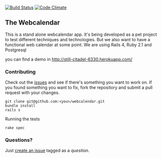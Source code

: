 [![Build Status](https://travis-ci.org/carolinagc/webcalendar.png?branch=master)](https://travis-ci.org/carolinagc/webcalendar) [![Code Climate](https://codeclimate.com/github/carolinagc/webcalendar.png)](https://codeclimate.com/github/carolinagc/webcalendar)
## The Webcalendar

This is a stand alone webcalendar app. It's being developed as a pet project to test different techniques and technologies.
But we also want to have a functional web calendar at some point.
We are using Rails 4, Ruby 2.1 and Postgresql

you can find a demo in http://still-citadel-6330.herokuapp.com/

### Contributing

Check out the [issues](https://github.com/carolinagc/webcalendar/issues) and see if there's something you want to work on.
If you found something you want to fix, fork the repository and submit a pull request with your changes.

    git clone git@github.com:<you>/webcalendar.git
    bundle install
    rails s

Running the tests

    rake spec

### Questions?
Just [create an issue](https://github.com/carolinagc/webcalendar/issues/new) tagged as a *question*.
